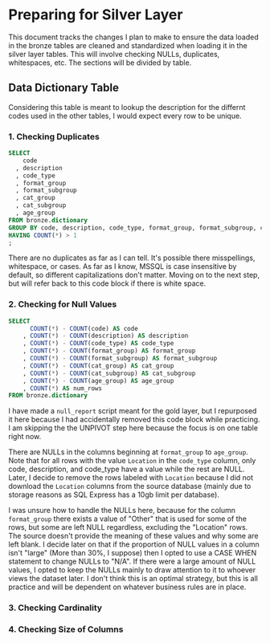 # Preparing for Silver Layer

This document tracks the changes I plan to make to ensure the data loaded in the bronze tables are cleaned and standardized when loading it in the silver layer tables. This will involve checking NULLs, duplicates, whitespaces, etc. The sections will be divided by table.

## Data Dictionary Table

Considering this table is meant to lookup the description for the differnt codes used in the other tables, I would expect every row to be unique.

### 1. Checking Duplicates
```sql
SELECT
    code
  , description
  , code_type
  , format_group
  , format_subgroup
  , cat_group
  , cat_subgroup
  , age_group
FROM bronze.dictionary
GROUP BY code, description, code_type, format_group, format_subgroup, cat_group, cat_subgroup, age_group    -- I do opt to use GROUP BY instead of DISTINCT for performance reasons and to help build as a habit
HAVING COUNT(*) > 1
;
```
There are no duplicates as far as I can tell. It's possible there misspellings, whitespace, or cases. As far as I know, MSSQL is case insensitive by default, so different capitalizations don't matter. Moving on to the next step, but will refer back to this code block if there is white space.

### 2. Checking for Null Values
```sql
SELECT
      COUNT(*) - COUNT(code) AS code
    , COUNT(*) - COUNT(description) AS description
    , COUNT(*) - COUNT(code_type) AS code_type
    , COUNT(*) - COUNT(format_group) AS format_group
    , COUNT(*) - COUNT(format_subgroup) AS format_subgroup
    , COUNT(*) - COUNT(cat_group) AS cat_group
    , COUNT(*) - COUNT(cat_subgroup) AS cat_subgroup
    , COUNT(*) - COUNT(age_group) AS age_group
    , COUNT(*) AS num_rows
FROM bronze.dictionary
```
I have made a `null_report` script meant for the gold layer, but I repurposed it here because I had accidentally removed this code block while practicing. I am skipping the the UNPIVOT step here because the focus is on one table right now.

There are NULLs in the columns beginning at `format_group` to `age_group`. Note that for all rows with the value `Location` in the `code_type` column, only code, description, and code_type have a value while the rest are NULL. Later, I decide to remove the rows labeled with `Location` because I did not download the `Location` columns from the source database (mainly due to storage reasons as SQL Express has a 10gb limit per database).

I was unsure how to handle the NULLs here, because for the column `format_group` there exists a value of "Other" that is used for some of the rows, but some are left NULL regardless, excluding the "Location" rows. The source doesn't provide the meaning of these values and why some are left blank. I decide later on that if the proportion of NULL values in a column isn't "large" (More than 30%, I suppose) then I opted to use a CASE WHEN statement to change NULLs to "N/A". If there were a large amount of NULL values, I opted to keep the NULLs mainly to draw attention to it to whoever views the dataset later. I don't think this is an optimal strategy, but this is all practice and will be dependent on whatever business rules are in place.

### 3. Checking Cardinality

### 4. Checking Size of Columns
